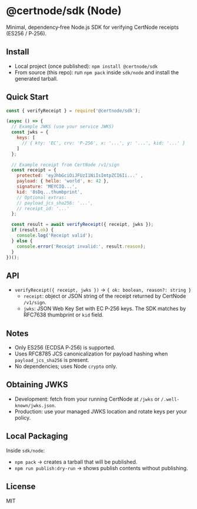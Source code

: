 # @certnode/sdk (Node)

Minimal, dependency‑free Node.js SDK for verifying CertNode receipts (ES256 / P‑256).

## Install

- Local project (once published): `npm install @certnode/sdk`
- From source (this repo): run `npm pack` inside `sdk/node` and install the generated tarball.

## Quick Start

```js
const { verifyReceipt } = require('@certnode/sdk');

(async () => {
  // Example JWKS (use your service JWKS)
  const jwks = {
    keys: [
      // { kty: 'EC', crv: 'P-256', x: '...', y: '...', kid: '...' }
    ]
  };

  // Example receipt from CertNode /v1/sign
  const receipt = {
    protected: 'eyJhbGciOiJFUzI1NiIsImtpZCI6Ii...' ,
    payload: { hello: 'world', n: 42 },
    signature: 'MEYCIQ...',
    kid: '8sDq...thumbprint',
    // Optional extras:
    // payload_jcs_sha256: '...',
    // receipt_id: '...'
  };

  const result = await verifyReceipt({ receipt, jwks });
  if (result.ok) {
    console.log('Receipt valid');
  } else {
    console.error('Receipt invalid:', result.reason);
  }
})();
```

## API

- `verifyReceipt({ receipt, jwks })` → `{ ok: boolean, reason?: string }`
  - `receipt`: object or JSON string of the receipt returned by CertNode `/v1/sign`.
  - `jwks`: JSON Web Key Set with EC P‑256 keys. The SDK matches by RFC7638 thumbprint or `kid` field.

## Notes

- Only ES256 (ECDSA P‑256) is supported.
- Uses RFC8785 JCS canonicalization for payload hashing when `payload_jcs_sha256` is present.
- No dependencies; uses Node `crypto` only.

## Obtaining JWKS

- Development: fetch from your running CertNode at `/jwks` or `/.well-known/jwks.json`.
- Production: use your managed JWKS location and rotate keys per your policy.

## Local Packaging

Inside `sdk/node`:

- `npm pack` → creates a tarball that will be published.
- `npm run publish:dry-run` → shows publish contents without publishing.

## License

MIT

